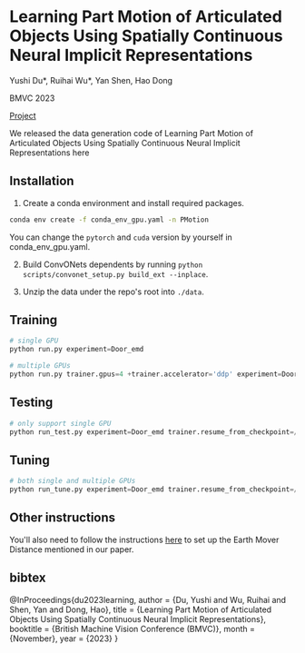 # Learning Part Motion of Articulated Objects Using Spatially Continuous Neural Implicit Representations

Yushi Du*, Ruihai Wu*, Yan Shen, Hao Dong

BMVC 2023

[Project](https://yushi-du.github.io/PartMotion/)

We released the data generation code of Learning Part Motion of Articulated Objects Using Spatially 
Continuous Neural Implicit Representations here

## Installation

1. Create a conda environment and install required packages.

```bash
conda env create -f conda_env_gpu.yaml -n PMotion
```

You can change the `pytorch` and `cuda` version by yourself in conda_env_gpu.yaml.

2. Build ConvONets dependents by running `python scripts/convonet_setup.py build_ext --inplace`.

3. Unzip the data under the repo's root into `./data`.

## Training

```Python
# single GPU
python run.py experiment=Door_emd

# multiple GPUs
python run.py trainer.gpus=4 +trainer.accelerator='ddp' experiment=Door_emd

```

## Testing

```Python
# only support single GPU
python run_test.py experiment=Door_emd trainer.resume_from_checkpoint=/path/to/trained/model/
```

## Tuning

```Python
# both single and multiple GPUs
python run_tune.py experiment=Door_emd trainer.resume_from_checkpoint=/path/to/trained/model/
```

## Other instructions

You'll also need to follow the instructions [here](https://github.com/daerduoCarey/PyTorchEMD) to set up the Earth Mover 
Distance mentioned in our paper.

## bibtex
@InProceedings{du2023learning,
    author    = {Du, Yushi and Wu, Ruihai and Shen, Yan and Dong, Hao},
    title     = {Learning Part Motion of Articulated Objects Using Spatially Continuous Neural Implicit Representations},
    booktitle = {British  Machine  Vision Conference (BMVC)},
    month     = {November},
    year      = {2023}
}